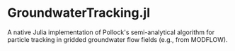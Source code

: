 # GroundwaterTracking.jl
A native Julia implementation of Pollock's semi-analytical algorithm for particle tracking in gridded groundwater flow fields (e.g., from MODFLOW).
